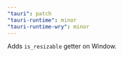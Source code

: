 ```yaml
---
"tauri": patch
"tauri-runtime": minor
"tauri-runtime-wry": minor
---
```


Adds `is_resizable` getter on Window.
